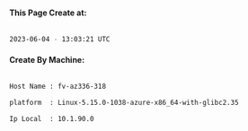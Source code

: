
   
#### This Page Create at:

```bash

2023-06-04 - 13:03:21 UTC

```

#### Create By Machine:

```bash

Host Name : fv-az336-318

platform  : Linux-5.15.0-1038-azure-x86_64-with-glibc2.35

Ip Local  : 10.1.90.0

```

